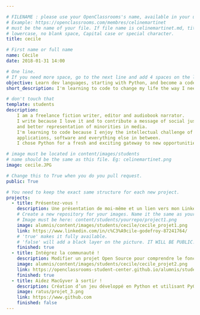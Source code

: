 ```yaml
---

# FILENAME : please use your OpenClassrooms's name, available in your url.
# Example: https://openclassrooms.com/membres/celinemartinet
# must be the name of your file. If file name is celinemartinet.md, title is celinemartinet.
# lowercase, no blank space, Capital case or special character.
title: cecile

# First name or full name
name: Cécile
date: 2018-01-31 14:00

# One line.
# If you need more space, go to the next line and add 4 spaces on the left, as in 'description'.
objective: Learn dev languages, starting with Python, and become a code writer by day and a fiction writer by night. 
short_description: I'm learning to code to change my life the way I need it to be so I can do more of what I love.

# don't touch that
template: students
description:
    I am a freelance fiction writer, editor and audiobook narrator.
    I write because I love it and to contribute a message of social justice
    and better representation of minorities in media.
    I'm learning to code because I enjoy the intellectual challenge of developing
    applications, software and everything else in between.
    I chose Python for a fresh and exciting gateway to new opportunities.

# image must be located in content/images/students
# name should be the same as this file. Eg: celinemartinet.png
image: cecile.JPG

# Change this to True when you do you pull request.
public: True

# You need to keep the exact same structure for each new project.
projects:
  - title: Présentez-vous !
    description: Une présentation de moi-même et un lien vers mon LinkedIn.
    # Create a new repository for your images. Name it the same as your nickname and profile picture.
    # Image must be here: content/students/yourrepo/project1.png
    image: alumnis/content/images/students/cecile/cecile_projet1.png
    link: https://www.linkedin.com/in/c%C3%A9cile-godefroy-87241764/
    # 'true' makes it fully available.
    # 'false' will add a black layer on the picture. IT WILL BE PUBLIC!
    finished: true
  - title: Intégrez la communauté !
    description: Modifier un projet Open Source pour comprendre le fonctionnement de Git, de Github et des pull requests. 
    image: alumnis/content/images/students/cecile/cecile_projet2.png
    link: https://openclassrooms-student-center.github.io/alumnis/students/cecile.html
    finished: true
  - title: Aidez MacGyver à sortir !
    description: Création d’un jeu développé en Python et utilisant PyGame.
    image: ratus/projet_3.png
    link: https://www.github.com
    finished: false
---
```


